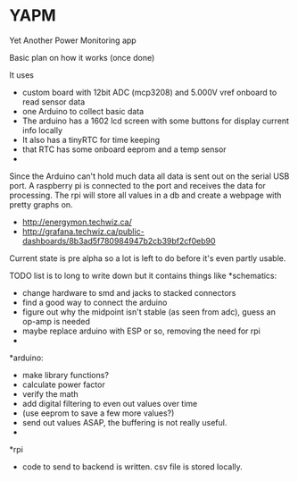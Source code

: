YAPM
====

Yet Another Power Monitoring app

Basic plan on how it works (once done)

It uses 
* custom board with 12bit ADC (mcp3208) and 5.000V vref onboard to read sensor data
* one Arduino to collect basic data
* The arduino has a 1602 lcd screen with some buttons for display current info locally
* It also has a tinyRTC for time keeping
* that RTC has some onboard eeprom and a temp sensor
* 

Since the Arduino can't hold much data all data is sent out on the serial USB port.
A raspberry pi is connected to the port and receives the data for processing.
The rpi will store all values in a db and create a webpage with pretty
graphs on.
* http://energymon.techwiz.ca/
* http://grafana.techwiz.ca/public-dashboards/8b3ad5f780984947b2cb39bf2cf0eb90

Current state is pre alpha so a lot is left to do before it's even partly usable.

TODO list is to long to write down but it contains things like
*schematics:
*  change hardware to smd and jacks to stacked connectors
*  find a good way to connect the arduino
*  figure out why the midpoint isn't stable (as seen from adc), guess
   an op-amp is needed
*  maybe replace arduino with ESP or so, removing the need for rpi
*  
*arduino:
*  make library functions?
*  calculate power factor
*  verify the math
*  add digital filtering to even out values over time
*  (use eeprom to save a few more values?)
*  send out values ASAP, the buffering is not really useful.
*  
*rpi
* code to send to backend is written. csv file is stored locally.


